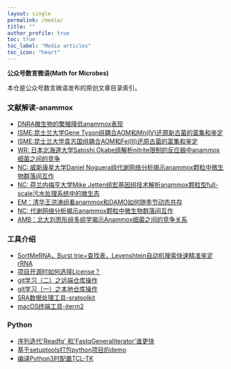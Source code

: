 ```yaml
---
layout: single
permalink: /media/
title: ""
author_profile: true
toc: true
toc_label: "Media articles"
toc_icon: "heart"
---
```


**公众号数言微语(Math for Microbes)**

本仓是公众号数言微语发布的原创文章目录索引。

### 文献解读-anammox
- [DNRA微生物的繁殖降低anammox表现](https://mp.weixin.qq.com/s?__biz=MzU4MTc2NzMwOQ==&mid=2247487496&idx=1&sn=ab1ca9db976480a8aed1f7b14a8c5e22&chksm=fd43c9eaca3440fcc57a4ea7b887d4ad28dcd0b15aaba8787c2be73de9b026d3e6f55e049314&token=1051470455&lang=zh_CN#rd)
- [ISME:昆士兰大学Gene Tyson组耦合AOM和Mn(IV)还原新古菌的富集和鉴定](https://mp.weixin.qq.com/s?__biz=MzU4MTc2NzMwOQ==&mid=2247487458&idx=1&sn=abcad5a7314023c597058f6ff5620043&chksm=fd43d600ca345f16df0a9efc46b5e1efcbc5206b6e514eb43157b9d324698725d245989034d6&token=1051470455&lang=zh_CN#rd)
- [ISME:昆士兰大学袁志国组耦合AOM和Fe(III)还原古菌的富集和鉴定](https://mp.weixin.qq.com/s?__biz=MzU4MTc2NzMwOQ==&mid=2247487301&idx=1&sn=d426c1ca0a136060bfee2b8eb63e68ce&chksm=fd43d6a7ca345fb12ae9fe25732ef707006e62732575931fe4a8bb50df448d76c059a67739da&token=1051470455&lang=zh_CN#rd)
- [WR: 日本北海道大学Satoshi Okabe组解析nitrite限制的反应器中anammox细菌之间的竞争](https://mp.weixin.qq.com/s?__biz=MzU4MTc2NzMwOQ==&mid=2247486441&idx=1&sn=d59ea3691c9da7e819f9a78b0f84a950&chksm=fd43d20bca345b1d704a7d2d9546ec9ff55fe3caa4b112bb2b1e643ae6e6b74543edd5c78a89&token=1051470455&lang=zh_CN#rd)
- [NC: 威斯康星大学Daniel Noguera组代谢网络分析揭示anammox颗粒中微生物群落间互作](https://mp.weixin.qq.com/s?__biz=MzU4MTc2NzMwOQ==&mid=2247486293&idx=1&sn=df32d6a3448947b872f997d85ee4d059&chksm=fd43d2b7ca345ba10c79a5936d334973dc947648f3a68cac3716c68932284db845c9a86fb2e9&token=1051470455&lang=zh_CN#rd)
- [NC: 荷兰内梅亨大学Mike Jetten组宏基因组技术解析anammox颗粒型full-scale污水处理系统中的微生态](https://mp.weixin.qq.com/s?__biz=MzU4MTc2NzMwOQ==&mid=2247486293&idx=2&sn=5f7a1332bc2e997389a2c4827cb644b1&chksm=fd43d2b7ca345ba15ac8e9c2a80127313b0ba80205c282977585e1f0d5929193e57b80cde113&token=1051470455&lang=zh_CN#rd)
- [EM：清华王洪涛组看anammox和DAMO如何随季节动态共存](https://mp.weixin.qq.com/s?__biz=MzU4MTc2NzMwOQ==&mid=2247486202&idx=1&sn=e77a045d89f9b81bd31c990566e20454&chksm=fd43d318ca345a0eb5eed0708413cdc355524b884661948f2979524f2cff3ddff6082c638248&token=1051470455&lang=zh_CN#rd)
- [NC: 代谢网络分析揭示anammox颗粒中微生物群落间互作](https://mp.weixin.qq.com/s?__biz=MzU4MTc2NzMwOQ==&mid=2247485392&idx=1&sn=0af9b786222f39b3db2dda3e4e19f6c6&chksm=fd43de32ca345724662ea2192cf7bec4927c4a821036fb5d13ce8efd6e6f211cb9200d850377&token=1051470455&lang=zh_CN#rd)
- [AMB：北大刘思彤组多组学揭示Anammox细菌之间的竞争关系](https://mp.weixin.qq.com/s?__biz=MzU4MTc2NzMwOQ==&mid=2247486017&idx=1&sn=25f0495797ea1e651f31061704770a40&chksm=fd43d3a3ca345ab52a7025050d0a9eb012b2d247aae5907d66563143e397765311a7e37176b4&token=1051470455&lang=zh_CN#rd)

### 工具介绍
- [SortMeRNA，Burst trie+查找表，Levenshtein自动机搜索快速精准鉴定rRNA](https://mp.weixin.qq.com/s?__biz=MzU4MTc2NzMwOQ==&mid=2247487476&idx=1&sn=03958545293b8b7c2b650a53212945f1&chksm=fd43d616ca345f00f9327b1d4cfe149a847c1b823be249e33bd27031a94fbad10e2c200429d5&token=1051470455&lang=zh_CN#rd)
- [项目开源时如何选择License？](https://mp.weixin.qq.com/s?__biz=MzU4MTc2NzMwOQ==&mid=2247487067&idx=1&sn=d5481dd3feb46b36fd5d2b2ae7c16812&chksm=fd43d7b9ca345eafd6b5ac20e7d9cefe6f1f1d177518ede35047d15d593e4c42c5912e12f131&token=1051470455&lang=zh_CN#rd)
- [git学习（二）之远端仓库操作](https://mp.weixin.qq.com/s?__biz=MzU4MTc2NzMwOQ==&mid=2247486732&idx=1&sn=955a6959c113a073559fad5e7c1acab7&chksm=fd43d4eeca345df86d0f4052ae093e28550ae2c3b3a0ee95a5cacc82d49c443ea2a01acfa8da&token=1051470455&lang=zh_CN#rd)
- [git学习（一）之本地仓库操作](https://mp.weixin.qq.com/s?__biz=MzU4MTc2NzMwOQ==&mid=2247487067&idx=2&sn=f7fc1104c2dd01d2f917a0d3f6749e80&chksm=fd43d7b9ca345eaff24053729b242c8b8a4f4bef69d4bed52024767e94c34b1b1155a98c3358&token=1051470455&lang=zh_CN#rd)
- [SRA数据处理工具-sratoolkit](https://mp.weixin.qq.com/s?__biz=MzU4MTc2NzMwOQ==&mid=2247485891&idx=3&sn=7c6282524aec80edb4777f4d33b9ed84&chksm=fd43d021ca3459371828bb10b083c5e18abf9bca011b4c483c4d4ed87fee9aac13c5bb104cb2&token=1051470455&lang=zh_CN#rd)
- [macOS终端工具-iterm2](https://mp.weixin.qq.com/s?__biz=MzU4MTc2NzMwOQ==&mid=2247485392&idx=2&sn=5bfac48c5838f522d51bf1e54b44c20b&chksm=fd43de32ca345724921baaef6988d638ed0210fc3a336bb21065d970c10195571b4a27c172b6&token=1051470455&lang=zh_CN#rd)

### Python
- [序列迭代'Readfq' 和'FastqGeneralIterator'谁更快](https://mp.weixin.qq.com/s?__biz=MzU4MTc2NzMwOQ==&mid=2247487325&idx=1&sn=2045680a0572548bd5ba6c097d8ed318&chksm=fd43d6bfca345fa998ec0c5fbaa2f234f4820d82086bad38aed1dc7b69c8d0ead30b87abd2fb&token=1051470455&lang=zh_CN#rd)
- [基于setuptools打包python项目的demo](https://mp.weixin.qq.com/s?__biz=MzU4MTc2NzMwOQ==&mid=2247487313&idx=1&sn=b0ab9227c36e2d6b1d4e686dd168b8fa&chksm=fd43d6b3ca345fa5cd3512ed163c005db86fe90e48ea86a9c4fcf35cca72a48b617ef977e365&token=1051470455&lang=zh_CN#rd)
- [编译Python3时配置TCL-TK](https://mp.weixin.qq.com/s?__biz=MzU4MTc2NzMwOQ==&mid=2247487087&idx=1&sn=99c272089d6d4bc5d90fd58b08fe6d74&chksm=fd43d78dca345e9be915c0b5a93e1b859eb060566df582b0888056dec700e6ad2c73652ebec7&token=1051470455&lang=zh_CN#rd)
